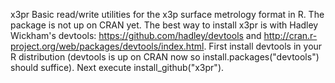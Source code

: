 x3pr Basic read/write utilities for the x3p surface metrology format in R. The package is not up on CRAN yet. 
The best way to install x3pr is with Hadley Wickham's devtools: https://github.com/hadley/devtools 
and http://cran.r-project.org/web/packages/devtools/index.html. First install devtools in your R distribution 
(devtools is up on CRAN now so install.packages("devtools") should suffice). Next execute install_github("x3pr").
